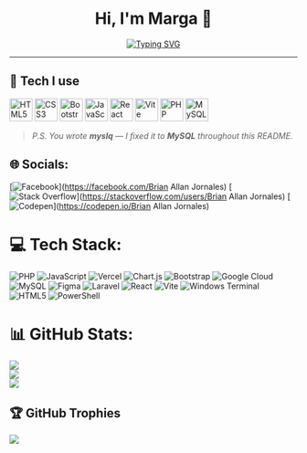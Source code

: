 <div align="center">

# Hi, I'm Marga 👋

[![Typing SVG](https://readme-typing-svg.demolab.com?font=Fira+Code\&pause=900\&center=true\&vCenter=true\&width=600\&lines=Building+playful+UIs;React+%2B+Vite+fan;PHP+%2B+MySQL+on+the+server;Always+learning+and+shipping)](https://git.io/typing-svg)

</div>

---

## 🧰 Tech I use

<p>
  <img src="https://cdn.jsdelivr.net/gh/devicons/devicon/icons/html5/html5-original.svg" alt="HTML5" height="40" />
  <img src="https://cdn.jsdelivr.net/gh/devicons/devicon/icons/css3/css3-original.svg" alt="CSS3" height="40" />
  <img src="https://cdn.jsdelivr.net/gh/devicons/devicon/icons/bootstrap/bootstrap-original.svg" alt="Bootstrap" height="40" />
  <img src="https://cdn.jsdelivr.net/gh/devicons/devicon/icons/javascript/javascript-original.svg" alt="JavaScript" height="40" />
  <img src="https://cdn.jsdelivr.net/gh/devicons/devicon/icons/react/react-original.svg" alt="React" height="40" />
  <img src="https://cdn.jsdelivr.net/gh/devicons/devicon/icons/vite/vite-original.svg" alt="Vite" height="40" />
  <img src="https://cdn.jsdelivr.net/gh/devicons/devicon/icons/php/php-original.svg" alt="PHP" height="40" />
  <img src="https://cdn.jsdelivr.net/gh/devicons/devicon/icons/mysql/mysql-original.svg" alt="MySQL" height="40" />
</p>

> *P.S. You wrote **myslq** — I fixed it to **MySQL** throughout this README.*


## 🌐 Socials:
[![Facebook](https://img.shields.io/badge/Facebook-%231877F2.svg?logo=Facebook&logoColor=white)](https://facebook.com/Brian Allan Jornales) [![Stack Overflow](https://img.shields.io/badge/-Stackoverflow-FE7A16?logo=stack-overflow&logoColor=white)](https://stackoverflow.com/users/Brian Allan Jornales) [![Codepen](https://img.shields.io/badge/Codepen-000000?logo=codepen&logoColor=white)](https://codepen.io/Brian Allan Jornales) 

# 💻 Tech Stack:
![PHP](https://img.shields.io/badge/php-%23777BB4.svg?style=for-the-badge&logo=php&logoColor=white) ![JavaScript](https://img.shields.io/badge/javascript-%23323330.svg?style=for-the-badge&logo=javascript&logoColor=%23F7DF1E) ![Vercel](https://img.shields.io/badge/vercel-%23000000.svg?style=for-the-badge&logo=vercel&logoColor=white) ![Chart.js](https://img.shields.io/badge/chart.js-F5788D.svg?style=for-the-badge&logo=chart.js&logoColor=white) ![Bootstrap](https://img.shields.io/badge/bootstrap-%238511FA.svg?style=for-the-badge&logo=bootstrap&logoColor=white) ![Google Cloud](https://img.shields.io/badge/GoogleCloud-%234285F4.svg?style=for-the-badge&logo=google-cloud&logoColor=white) ![MySQL](https://img.shields.io/badge/mysql-4479A1.svg?style=for-the-badge&logo=mysql&logoColor=white) ![Figma](https://img.shields.io/badge/figma-%23F24E1E.svg?style=for-the-badge&logo=figma&logoColor=white) ![Laravel](https://img.shields.io/badge/laravel-%23FF2D20.svg?style=for-the-badge&logo=laravel&logoColor=white) ![React](https://img.shields.io/badge/react-%2320232a.svg?style=for-the-badge&logo=react&logoColor=%2361DAFB) ![Vite](https://img.shields.io/badge/vite-%23646CFF.svg?style=for-the-badge&logo=vite&logoColor=white) ![Windows Terminal](https://img.shields.io/badge/Windows%20Terminal-%234D4D4D.svg?style=for-the-badge&logo=windows-terminal&logoColor=white) ![HTML5](https://img.shields.io/badge/html5-%23E34F26.svg?style=for-the-badge&logo=html5&logoColor=white) ![PowerShell](https://img.shields.io/badge/PowerShell-%235391FE.svg?style=for-the-badge&logo=powershell&logoColor=white)
# 📊 GitHub Stats:
![](https://github-readme-stats.vercel.app/api?username=BJOR&theme=dark&hide_border=false&include_all_commits=false&count_private=false)<br/>
![](https://nirzak-streak-stats.vercel.app/?user=BJOR&theme=dark&hide_border=false)<br/>
![](https://github-readme-stats.vercel.app/api/top-langs/?username=BJOR&theme=dark&hide_border=false&include_all_commits=false&count_private=false&layout=compact)

## 🏆 GitHub Trophies
![](https://github-profile-trophy.vercel.app/?username=BJOR&theme=radical&no-frame=true&no-bg=true&margin-w=4)

<!-- Proudly created with GPRM ( https://gprm.itsvg.in ) -->
